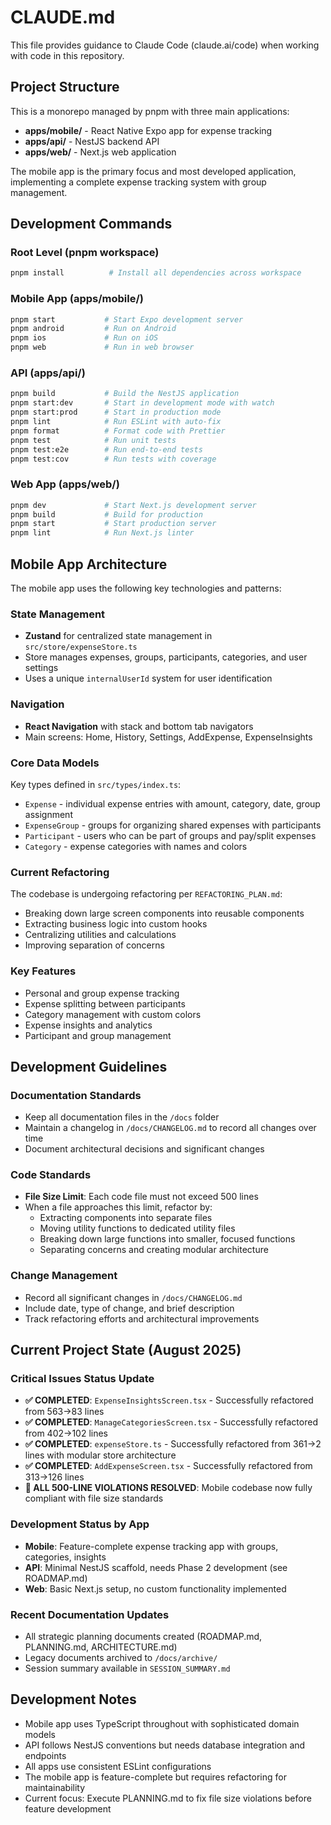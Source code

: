 # CLAUDE.md

This file provides guidance to Claude Code (claude.ai/code) when working with code in this repository.

## Project Structure

This is a monorepo managed by pnpm with three main applications:

- **apps/mobile/** - React Native Expo app for expense tracking
- **apps/api/** - NestJS backend API 
- **apps/web/** - Next.js web application

The mobile app is the primary focus and most developed application, implementing a complete expense tracking system with group management.

## Development Commands

### Root Level (pnpm workspace)
```bash
pnpm install          # Install all dependencies across workspace
```

### Mobile App (apps/mobile/)
```bash
pnpm start           # Start Expo development server
pnpm android         # Run on Android
pnpm ios             # Run on iOS  
pnpm web             # Run in web browser
```

### API (apps/api/)
```bash
pnpm build           # Build the NestJS application
pnpm start:dev       # Start in development mode with watch
pnpm start:prod      # Start in production mode
pnpm lint            # Run ESLint with auto-fix
pnpm format          # Format code with Prettier
pnpm test            # Run unit tests
pnpm test:e2e        # Run end-to-end tests
pnpm test:cov        # Run tests with coverage
```

### Web App (apps/web/)
```bash
pnpm dev             # Start Next.js development server
pnpm build           # Build for production
pnpm start           # Start production server
pnpm lint            # Run Next.js linter
```

## Mobile App Architecture

The mobile app uses the following key technologies and patterns:

### State Management
- **Zustand** for centralized state management in `src/store/expenseStore.ts`
- Store manages expenses, groups, participants, categories, and user settings
- Uses a unique `internalUserId` system for user identification

### Navigation
- **React Navigation** with stack and bottom tab navigators
- Main screens: Home, History, Settings, AddExpense, ExpenseInsights

### Core Data Models
Key types defined in `src/types/index.ts`:
- `Expense` - individual expense entries with amount, category, date, group assignment
- `ExpenseGroup` - groups for organizing shared expenses with participants
- `Participant` - users who can be part of groups and pay/split expenses
- `Category` - expense categories with names and colors

### Current Refactoring
The codebase is undergoing refactoring per `REFACTORING_PLAN.md`:
- Breaking down large screen components into reusable components
- Extracting business logic into custom hooks
- Centralizing utilities and calculations
- Improving separation of concerns

### Key Features
- Personal and group expense tracking
- Expense splitting between participants
- Category management with custom colors
- Expense insights and analytics
- Participant and group management

## Development Guidelines

### Documentation Standards
- Keep all documentation files in the `/docs` folder
- Maintain a changelog in `/docs/CHANGELOG.md` to record all changes over time
- Document architectural decisions and significant changes

### Code Standards
- **File Size Limit**: Each code file must not exceed 500 lines
- When a file approaches this limit, refactor by:
  - Extracting components into separate files
  - Moving utility functions to dedicated utility files
  - Breaking down large functions into smaller, focused functions
  - Separating concerns and creating modular architecture

### Change Management
- Record all significant changes in `/docs/CHANGELOG.md`
- Include date, type of change, and brief description
- Track refactoring efforts and architectural improvements

## Current Project State (August 2025)

### Critical Issues Status Update  
- **✅ COMPLETED**: `ExpenseInsightsScreen.tsx` - Successfully refactored from 563→83 lines
- **✅ COMPLETED**: `ManageCategoriesScreen.tsx` - Successfully refactored from 402→102 lines  
- **✅ COMPLETED**: `expenseStore.ts` - Successfully refactored from 361→2 lines with modular store architecture
- **✅ COMPLETED**: `AddExpenseScreen.tsx` - Successfully refactored from 313→126 lines
- **🎉 ALL 500-LINE VIOLATIONS RESOLVED**: Mobile codebase now fully compliant with file size standards

### Development Status by App
- **Mobile**: Feature-complete expense tracking app with groups, categories, insights
- **API**: Minimal NestJS scaffold, needs Phase 2 development (see ROADMAP.md)
- **Web**: Basic Next.js setup, no custom functionality implemented

### Recent Documentation Updates
- All strategic planning documents created (ROADMAP.md, PLANNING.md, ARCHITECTURE.md)
- Legacy documents archived to `/docs/archive/`
- Session summary available in `SESSION_SUMMARY.md`

## Development Notes

- Mobile app uses TypeScript throughout with sophisticated domain models
- API follows NestJS conventions but needs database integration and endpoints
- All apps use consistent ESLint configurations
- The mobile app is feature-complete but requires refactoring for maintainability
- Current focus: Execute PLANNING.md to fix file size violations before feature development